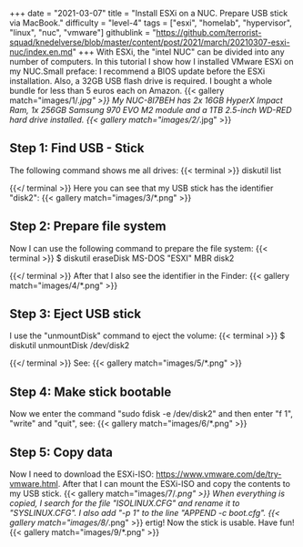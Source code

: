 +++
date = "2021-03-07"
title = "Install ESXi on a NUC. Prepare USB stick via MacBook."
difficulty = "level-4"
tags = ["esxi", "homelab", "hypervisor", "linux", "nuc", "vmware"]
githublink = "https://github.com/terrorist-squad/knedelverse/blob/master/content/post/2021/march/20210307-esxi-nuc/index.en.md"
+++
With ESXi, the "intel NUC" can be divided into any number of computers. In this tutorial I show how I installed VMware ESXi on my NUC.Small preface: I recommend a BIOS update before the ESXi installation. Also, a 32GB USB flash drive is required. I bought a whole bundle for less than 5 euros each on Amazon.
{{< gallery match="images/1/*.jpg" >}}
My NUC-8I7BEH has 2x 16GB HyperX Impact Ram, 1x 256GB Samsung 970 EVO M2 module and a 1TB 2.5-inch WD-RED hard drive installed.
{{< gallery match="images/2/*.jpg" >}}

## Step 1: Find USB - Stick
The following command shows me all drives:
{{< terminal >}}
diskutil list

{{</ terminal >}}
Here you can see that my USB stick has the identifier "disk2":
{{< gallery match="images/3/*.png" >}}

## Step 2: Prepare file system
Now I can use the following command to prepare the file system:
{{< terminal >}}
$ diskutil eraseDisk MS-DOS "ESXI" MBR disk2

{{</ terminal >}}
After that I also see the identifier in the Finder:
{{< gallery match="images/4/*.png" >}}

## Step 3: Eject USB stick
I use the "unmountDisk" command to eject the volume:
{{< terminal >}}
$ diskutil unmountDisk /dev/disk2

{{</ terminal >}}
See:
{{< gallery match="images/5/*.png" >}}

## Step 4: Make stick bootable
Now we enter the command "sudo fdisk -e /dev/disk2" and then enter "f 1", "write" and "quit", see:
{{< gallery match="images/6/*.png" >}}

## Step 5: Copy data
Now I need to download the ESXi-ISO: https://www.vmware.com/de/try-vmware.html. After that I can mount the ESXi-ISO and copy the contents to my USB stick.
{{< gallery match="images/7/*.png" >}}
When everything is copied, I search for the file "ISOLINUX.CFG" and rename it to "SYSLINUX.CFG". I also add "-p 1" to the line "APPEND -c boot.cfg".
{{< gallery match="images/8/*.png" >}}
ertig! Now the stick is usable. Have fun!
{{< gallery match="images/9/*.png" >}}
